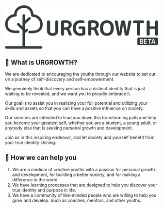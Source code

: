 <p align="center"><img src="https://raw.githubusercontent.com/urgrowth/urgrowth/main/public/images/logo-beta.svg" width="512"></p>

## 🙋 What is URGROWTH?

We are dedicated to encouraging the youths through our website to set out on a journey of self-discovery and self-empowerment.

We genuinely think that every person has a distinct identity that is just waiting to be revealed, and we want you to proudly embrace it.

Our goal is to assist you in realizing your full potential and utilizing your skills and assets so that you can have a positive influence on society.

Our services are intended to lead you down this transforming path and help you become your greatest self, whether you are a student, a young adult, or anybody else that is seeking personal growth and development.

Join us in this inspiring endeavor, and let society and yourself benefit from your true identity shining.

## 🤔 How we can help you

1. We are a medium of creative youths with a passion for personal growth and development, for building a better society, and for making a difference in the world.
2. We have learning processes that are designed to help you discover your true identity and purpose in life.
3. We have a community of like-minded people who are willing to help you grow and develop. Such as coaches, mentors, and other youths.


